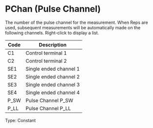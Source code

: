# PChan (Pulse Channel)

The number of the pulse channel for the measurement. When Reps are used, subsequent measurements will be automatically made on the following channels. Right-click to display a list.

| Code | Description            |
| ---- | ---------------------- |
| C1   | Control terminal 1     |
| C2   | Control terminal 2     |
| SE1  | Single ended channel 1 |
| SE2  | Single ended channel 2 |
| SE3  | Single ended channel 3 |
| SE4  | Single ended channel 4 |
| P_SW | Pulse Channel P_SW     |
| P_LL | Pulse Channel P_LL     |

Type: Constant
